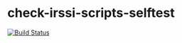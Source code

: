 # check-irssi-scripts-selftest

[![Build Status](https://travis-ci.com/bw1/check-irssi-scripts-selftest.svg?branch=master)](https://travis-ci.com/bw1/check-irssi-scripts-selftest)
